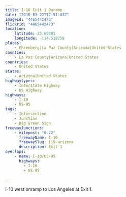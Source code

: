 ```yaml
---
title: I-10 Exit 1 Onramp
date: "2010-03-22T17:51:03Z"
imageid: "4465442473"
flickrid: "4465442473"
location:
    latitude: 33.60301
    longitude: -114.518759
places:
    - Ehrenberg|La Paz County|Arizona|United States
counties:
    - La Paz County|Arizona|United States
countries:
    - United States
states:
    - Arizona|United States
highwaytypes:
    - Interstate Highway
    - US Highway
highways:
    - I-10
    - US-95
tags:
    - Intersection
    - Junction
    - Big Green Sign
freewayJunctions:
    - milepost: "0.72"
      freewayName: I-10
      freewaySlug: i10-arizona
      description: Exit 1
overlaps:
    - name: I-10/US-95
      highways:
        - I-10
        - US-95

---
```

I-10 west onramp to Los Angeles at Exit 1.